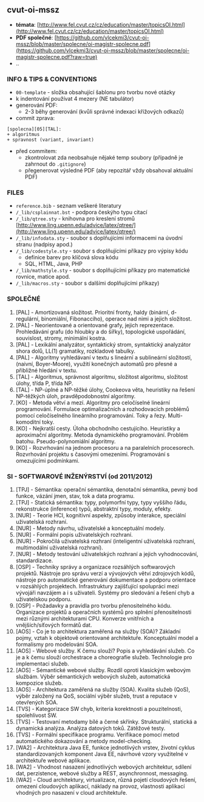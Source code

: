 cvut-oi-mssz
-------------

* __témata__: [http://www.fel.cvut.cz/cz/education/master/topicsOI.html](http://www.fel.cvut.cz/cz/education/master/topicsOI.html)
* __PDF společné__: [https://github.com/vlcekmi3/cvut-oi-mssz/blob/master/spolecne/oi-magistr-spolecne.pdf](https://github.com/vlcekmi3/cvut-oi-mssz/blob/master/spolecne/oi-magistr-spolecne.pdf?raw=true)
* ..

### INFO & TIPS & CONVENTIONS
* `00-template` - složka obsahující šablonu pro tvorbu nové otázky
* k indentování používat 4 mezery (NE tabulátor)
* generování PDF:
  * 2-3 běhy generování (kvůli správné indexaci křížových odkazů)
* commit zprava:
```
[spolecna][05][TAL]:
+ algoritmus
+ spravnost (variant, invariant)
```
* před commitem:
  * zkontrolovat zda neobsahuje nějaké temp soubory (případně je zahrnout do `.gitignore`)
  * přegenerovat výsledné PDF (aby repozitář vždy obsahoval aktuální PDF)

### FILES
* `reference.bib` - seznam veškeré literatury
* `/_lib/csplainnat.bst` - podpora českýho typu citací
* `/_lib/qtree.sty` - knihovna pro kreslení stromů [http://www.ling.upenn.edu/advice/latex/qtree/](http://www.ling.upenn.edu/advice/latex/qtree/)
* `/_lib/infodata.sty` - soubor s doplňujícími informacemi na úvodní stranu (nadpisy apod.)
* `/_lib/codestyle.sty` - soubor s doplňujícími příkazy pro výpisy kódu
  * definice barev pro klíčová slova kódu
  * SQL, HTML, Java, PHP
* `/_lib/mathstyle.sty` - soubor s doplňujícími příkazy pro matematické rovnice, matice apod.
* `/_lib/macros.sty` - soubor s dalšími doplňujícími příkazy)

### SPOLEČNÉ
01. [PAL] - Amortizovaná složitost. Prioritní fronty, haldy (binární, d-regulární, binomiální, Fibonacciho), operace nad nimi a jejich složitost.
02. [PAL] - Neorientované a orientované grafy, jejich reprezentace. Prohledávání grafu (do hloubky a do šířky), topologické uspořádání, souvislost, stromy, minimální kostra.
03. [PAL] - Lexikální analyzátor, syntaktický strom, syntaktický analyzátor shora dolů, LL(1) gramatiky, rozkladové tabulky.
04. [PAL] - Algoritmy vyhledávaní v textu s lineární a sublineární složitostí, (naivní, Boyer-Moore), využití konečných automatů pro přesné a přibližné hledání v textu.
05. [TAL] - Algoritmus, správnost algoritmu, složitost algoritmu, složitost úlohy, třída P, třída NP.
06. [TAL] - NP-úplné a NP-těžké úlohy, Cookeova věta, heuristiky na řešení NP-těžkých úloh, pravděpodobnostní algoritmy.
07. [KO] - Metoda větví a mezí. Algoritmy pro celočíselné lineární programování. Formulace optimalizačních a rozhodovacích problémů pomocí celočíselného lineárního programování. Toky a řezy. Multi-komoditní toky.
08. [KO] - Nejkratší cesty. Úloha obchodního cestujícího. Heuristiky a aproximační algoritmy. Metoda dynamického programování. Problém batohu. Pseudo-polynomiální algoritmy.
09. [KO] - Rozvrhování na jednom procesoru a na paralelních procesorech. Rozvrhování projektu s časovými omezeními. Programování s omezujícími podmínkami.

### SI - SOFTWAROVÉ INŽENÝRSTVÍ (od 2011/2012)
01. [TPJ] - Sémantika: operační sémantika, denotační sémantika, pevný bod funkce, vázání jmen, stav, tok a data programu.
02. [TPJ] - Statická sémantika: typy, polymorfní typy, typy vyššího řádu, rekonstrukce (inference) typů, abstraktní typy, moduly, efekty.
03. [NUR] - Teorie HCI, kognitivní aspekty, způsoby interakce, speciální uživatelská rozhraní.
04. [NUR] - Metody návrhu, uživatelské a konceptuální modely.
05. [NUR] - Formální popis uživatelských rozhraní.
06. [NUR] - Pokročilá uživatelská rozhraní (inteligentní uživatelská rozhraní, multimodální uživatelská rozhraní).
07. [NUR] - Metody testování uživatelských rozhraní a jejich vyhodnocování, standardizace.
08. [OSP] - Techniky správy a organizace rozsáhlých softwarových projektů. Nástroje pro správu verzí a vývojových větví zdrojových kódů, nástroje pro automatické generování dokumentace a podporu orientace v rozsáhlých projektech. Infrastruktury zajišťující spolupráci mezi vývojáři navzájem a i s uživateli. Systémy pro sledování a řešení chyb a uživatelskou podporu.
09. [OSP] - Požadavky a pravidla pro tvorbu přenositelného kódu. Organizace projektů a operačních systémů pro splnění přenositelnosti mezi různými architekturami CPU. Konverze vnitřních a vnějších/síťových formátů dat.
10. [AOS] - Co je to architektura zaměřená na služby (SOA)? Základní pojmy, vztah k objektově orientované architektuře. Konceptuální model a formalismy pro modelování SOA.
11. [AOS] - Webové služby. K čemu slouží? Popis a vyhledávání služeb. Co je a k čemu slouží orchestrace a choreografie služeb. Technologie pro implementaci služeb. 
12. [AOS] - Sémantické webové služby. Rozdíl oproti klasickým webovým službám. Výběr sémantických webových služeb, automatická kompozice služeb.
13. [AOS] - Architektura zaměřená na služby (SOA). Kvalita služeb (QoS), výběr založený na QoS, sociální výběr služeb, trust a reputace v otevřených SOA.
14. [TVS] - Kategorizace SW chyb, kriteria korektnosti a pouzitelnosti, spolehlivost SW.
15. [TVS] - Testovaní metodamy bílé a černé skřínky. Strukturální, statická a dynamická analýza. Analýza datových toků. Zátěžové testy.
16. [TVS] - Formální specifikace programu. Verifikace pomocí metod automatického dokazování a metody model-checking.
17. [WA2] - Architektura Java EE, funkce jednotlivých vrstev, životní cyklus standardizovaných komponent Java EE, návrhové vzory využitelné v architektuře webové aplikace.
18. [WA2] - Vhodnost nasazení jednotlivých webových architektur, sdílení dat, perzistence, webové služby a REST, asynchronnost, messaging.
19. [WA2] - Cloud architektury, virtualizace, různá pojetí cloudových řešení, omezení cloudových aplikací, náklady na provoz, vlastnosti aplikací vhodných pro nasazení v cloud architektuře.
